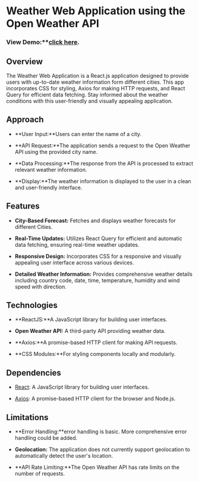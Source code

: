 # Weather Web Application using the Open Weather API

### View Demo:**[click here](https://6623afb6edda6bcc3982e3d1--resonant-daffodil-bbdb0e.netlify.app/).

## Overview

The Weather Web Application is a React.js application designed to provide users with up-to-date weather information form different cities. This app incorporates CSS for styling, Axios for making HTTP requests, and React Query for efficient data fetching. Stay informed about the weather conditions with this user-friendly and visually appealing application.

## Approach

- **User Input:**Users can enter the name of a city.

- **API Request:**The application sends a request to the Open Weather API using the provided city name.

- **Data Processing:**The response from the API is processed to extract relevant weather information.

- **Display:**The weather information is displayed to the user in a clean and user-friendly interface.

## Features

- **City-Based Forecast:** Fetches and displays weather forecasts for different Cities.

- **Real-Time Updates:** Utilizes React Query for efficient and automatic data fetching, ensuring real-time weather updates.

- **Responsive Design:** Incorporates CSS for a responsive and visually appealing user interface across various devices.

- **Detailed Weather Information:** Provides comprehensive weather details including country code, date, time, temperature, humidity and wind speed with direction.

## Technologies

- **ReactJS:**A JavaScript library for building user interfaces.

- **Open Weather API:** A third-party API providing weather data.

- **Axios:**A promise-based HTTP client for making API requests.

- **CSS Modules:**For styling components locally and modularly.

## Dependencies

- [React](https://reactjs.org/): A JavaScript library for building user interfaces.

- [Axios](https://axios-http.com/): A promise-based HTTP client for the browser and Node.js.

## Limitations

- **Error Handling:**error handling is basic. More comprehensive error handling could be added.

- **Geolocation:** The application does not currently support geolocation to automatically detect the user's location.

- **API Rate Limiting:**The Open Weather API has rate limits on the number of requests.
